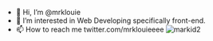 - 👋 Hi, I’m @mrklouie
- 👀 I’m interested in Web Developing specifically front-end.
- 📫 How to reach me twitter.com/mrklouieeee
![markid2](https://github.com/mrklouie/mrklouie/assets/99398459/09a67bdf-d5c9-40c0-8b07-1f39461cf83b)
<!---
mrklouie/mrklouie is a ✨ special ✨ repository because its `README.md` (this file) appears on your GitHub profile.
You can click the Preview link to take a look at your changes.
--->

